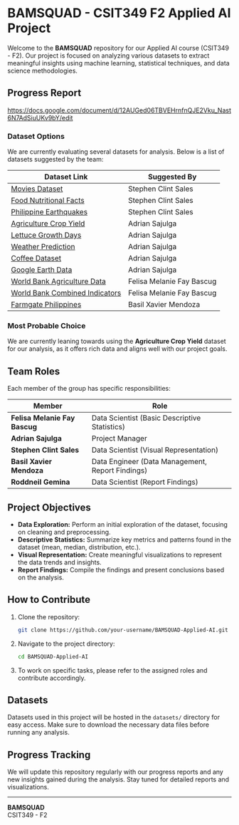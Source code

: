 # BAMSQUAD - CSIT349 F2 Applied AI Project

Welcome to the **BAMSQUAD** repository for our Applied AI course (CSIT349 - F2). Our project is focused on analyzing various datasets to extract meaningful insights using machine learning, statistical techniques, and data science methodologies.

## Progress Report

https://docs.google.com/document/d/12AUGed06TBVEHrnfnQJE2Vku_Nast6N7AdSiuUKv9bY/edit 

### Dataset Options

We are currently evaluating several datasets for analysis. Below is a list of datasets suggested by the team:

| Dataset Link                                                                 | Suggested By              |
|------------------------------------------------------------------------------|---------------------------|
| [Movies Dataset](https://www.kaggle.com/datasets/mohammedalsubaie/movies)    | Stephen Clint Sales        |
| [Food Nutritional Facts](https://www.kaggle.com/datasets/beridzeg45/food-nutritional-facts) | Stephen Clint Sales |
| [Philippine Earthquakes](https://www.kaggle.com/datasets/bwandowando/philippine-earthquakes-from-phivolcs) | Stephen Clint Sales |
| [Agriculture Crop Yield](https://www.kaggle.com/datasets/samuelotiattakorah/agriculture-crop-yield) | Adrian Sajulga |
| [Lettuce Growth Days](https://www.kaggle.com/datasets/jjayfabor/lettuce-growth-days) | Adrian Sajulga |
| [Weather Prediction](https://www.kaggle.com/datasets/thedevastator/weather-prediction/code) | Adrian Sajulga |
| [Coffee Dataset](https://www.kaggle.com/datasets/michals22/coffee-dataset)   | Adrian Sajulga             |
| [Google Earth Data](https://www.google.com/earth/)                           | Adrian Sajulga             |
| [World Bank Agriculture Data](https://data.humdata.org/m/dataset/world-bank-agriculture-and-rural-development-indicators-for-philippines) | Felisa Melanie Fay Bascug |
| [World Bank Combined Indicators](https://data.humdata.org/m/dataset/world-bank-combined-indicators-for-philippines) | Felisa Melanie Fay Bascug |
| [Farmgate Philippines](https://www.kaggle.com/datasets/monmamon/farmgate-philippines) | Basil Xavier Mendoza |

### Most Probable Choice
We are currently leaning towards using the **Agriculture Crop Yield** dataset for our analysis, as it offers rich data and aligns well with our project goals.

## Team Roles

Each member of the group has specific responsibilities:

| Member                        | Role                                    |
|--------------------------------|----------------------------------------|
| **Felisa Melanie Fay Bascug**  | Data Scientist (Basic Descriptive Statistics) |
| **Adrian Sajulga**             | Project Manager                        |
| **Stephen Clint Sales**        | Data Scientist (Visual Representation) |
| **Basil Xavier Mendoza**       | Data Engineer (Data Management, Report Findings) |
| **Roddneil Gemina**        | Data Scientist (Report Findings) |

## Project Objectives

- **Data Exploration:** Perform an initial exploration of the dataset, focusing on cleaning and preprocessing.
- **Descriptive Statistics:** Summarize key metrics and patterns found in the dataset (mean, median, distribution, etc.).
- **Visual Representation:** Create meaningful visualizations to represent the data trends and insights.
- **Report Findings:** Compile the findings and present conclusions based on the analysis.

## How to Contribute

1. Clone the repository:
    ```bash
    git clone https://github.com/your-username/BAMSQUAD-Applied-AI.git
    ```
2. Navigate to the project directory:
    ```bash
    cd BAMSQUAD-Applied-AI
    ```
3. To work on specific tasks, please refer to the assigned roles and contribute accordingly.

## Datasets

Datasets used in this project will be hosted in the `datasets/` directory for easy access. Make sure to download the necessary data files before running any analysis.

## Progress Tracking

We will update this repository regularly with our progress reports and any new insights gained during the analysis. Stay tuned for detailed reports and visualizations.

---

**BAMSQUAD**  
CSIT349 - F2
